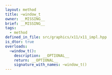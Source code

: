 ```yaml
---
layout: method
title: ~window_t
owner: __MISSING__
brief: __MISSING__
tags:
  - method
defined_in_file: src/graphics/x11/x11_impl.hpp
is_dtor: true
overloads:
  ~window_t():
    description: __OPTIONAL__
    return: __OPTIONAL__
    signature_with_names: ~window_t()
---
```

